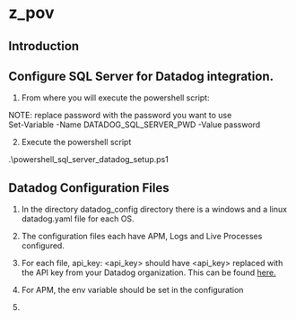 # z_pov  

  
Introduction  
--  
  
Configure SQL Server for Datadog integration.  
-
  
1) From where you will execute the powershell script:

NOTE: replace password with the password you want to use  
Set-Variable -Name DATADOG_SQL_SERVER_PWD -Value password  
  
2) Execute the powershell script  
  
.\powershell_sql_server_datadog_setup.ps1  
  
Datadog Configuration Files  
-
  
1) In the directory datadog_config directory there is a windows and a linux datadog.yaml file for each OS.  
  
2) The configuration files each have APM, Logs and Live Processes configured.  
  
3) For each file, api_key: <api_key> should have <api_key> replaced with the API key from your Datadog organization.  This can be found [here.](https://app.datadoghq.com/account/settings#api)

4) For APM, the env variable should be set in the configuration 

5) 
